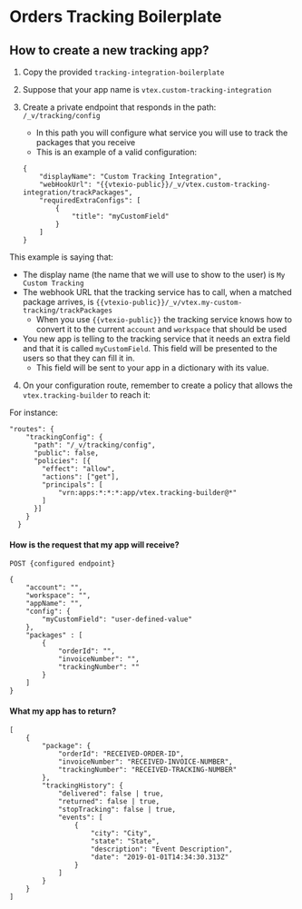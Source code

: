 # Orders Tracking Boilerplate
    
## How to create a new tracking app?

1. Copy the provided `tracking-integration-boilerplate` 
2. Suppose that your app name is `vtex.custom-tracking-integration`
3. Create a private endpoint that responds in the path: `/_v/tracking/config`
    * In this path you will configure what service you will use to track the packages that you receive
    * This is an example of a valid configuration:
    
    ```
    {
        "displayName": "Custom Tracking Integration",
        "webHookUrl": "{{vtexio-public}}/_v/vtex.custom-tracking-integration/trackPackages",
        "requiredExtraConfigs": [
            {
                "title": "myCustomField"
            }
        ]
    }
    ```
    
This example is saying that:
* The display name (the name that we will use to show to the user) is `My Custom Tracking` 
* The webhook URL that the tracking service has to call, when a matched package arrives, is `{{vtexio-public}}/_v/vtex.my-custom-tracking/trackPackages`
    - When you use `{{vtexio-public}}` the tracking service knows how to convert it to the current `account` and `workspace` that should be used
* You new app is telling to the tracking service that it needs an extra field and that it is called `myCustomField`. This field will be presented to the users so that they can fill it in.
    - This field will be sent to your app in a dictionary with its value.

4. On your configuration route, remember to create a policy that allows the `vtex.tracking-builder` to reach it: 

For instance:
```
"routes": {
    "trackingConfig": {
      "path": "/_v/tracking/config",
      "public": false,
      "policies": [{
        "effect": "allow",
        "actions": ["get"],
        "principals": [
            "vrn:apps:*:*:*:app/vtex.tracking-builder@*"
        ]
      }]
    }
  }
```

#### How is the request that my app will receive?

```
POST {configured endpoint}

{
    "account": "",
    "workspace": "",
    "appName": "",
    "config": {
        "myCustomField": "user-defined-value"
    },
    "packages" : [
        {
            "orderId": "",
            "invoiceNumber": "",
            "trackingNumber": ""
        }
    ]
}
```

#### What my app has to return? 

```
[
    {
        "package": {
            "orderId": "RECEIVED-ORDER-ID",
            "invoiceNumber": "RECEIVED-INVOICE-NUMBER",
            "trackingNumber": "RECEIVED-TRACKING-NUMBER"
        },
        "trackingHistory": {
            "delivered": false | true,
            "returned": false | true,
            "stopTracking": false | true,
            "events": [
                {
                    "city": "City",
                    "state": "State",
                    "description": "Event Description",
                    "date": "2019-01-01T14:34:30.313Z"
                }
            ]
        }
    }
]
```
